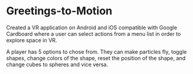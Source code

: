 # Greetings-to-Motion
Created a VR application on Android and iOS compatible with Google Cardboard where a user can select actions from a menu list in order to explore space in VR.

A player has 5 options to chose from. They can make particles fly, toggle shapes, change colors of the shape, reset the position of the shape, and change cubes to spheres and vice versa.
